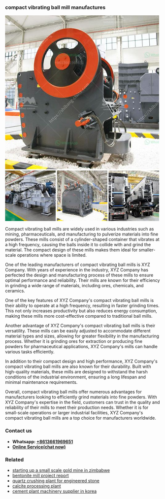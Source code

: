 <h3>compact vibrating ball mill manufactures</h3><img src='1704791375.jpg' alt=''><p>Compact vibrating ball mills are widely used in various industries such as mining, pharmaceuticals, and manufacturing to pulverize materials into fine powders. These mills consist of a cylinder-shaped container that vibrates at a high frequency, causing the balls inside it to collide with and grind the material. The compact design of these mills makes them ideal for smaller-scale operations where space is limited.</p><p>One of the leading manufacturers of compact vibrating ball mills is XYZ Company. With years of experience in the industry, XYZ Company has perfected the design and manufacturing process of these mills to ensure optimal performance and reliability. Their mills are known for their efficiency in grinding a wide range of materials, including ores, chemicals, and ceramics.</p><p>One of the key features of XYZ Company's compact vibrating ball mills is their ability to operate at a high frequency, resulting in faster grinding times. This not only increases productivity but also reduces energy consumption, making these mills more cost-effective compared to traditional ball mills.</p><p>Another advantage of XYZ Company's compact vibrating ball mills is their versatility. These mills can be easily adjusted to accommodate different material types and sizes, allowing for greater flexibility in the manufacturing process. Whether it is grinding ores for extraction or producing fine powders for pharmaceutical applications, XYZ Company's mills can handle various tasks efficiently.</p><p>In addition to their compact design and high performance, XYZ Company's compact vibrating ball mills are also known for their durability. Built with high-quality materials, these mills are designed to withstand the harsh conditions of the industrial environment, ensuring a long lifespan and minimal maintenance requirements.</p><p>Overall, compact vibrating ball mills offer numerous advantages for manufacturers looking to efficiently grind materials into fine powders. With XYZ Company's expertise in the field, customers can trust in the quality and reliability of their mills to meet their production needs. Whether it is for small-scale operations or larger industrial facilities, XYZ Company's compact vibrating ball mills are a top choice for manufacturers worldwide.</p><h3>Contact us</h3><ul><li><strong>Whatsapp:&nbsp;<a href="https://wa.me/8613661969651">+8613661969651</a></strong></li><li><a href="https://swt.shibang-china.com/?git&amp;zhl&amp;compact vibrating ball mill manufactures"><strong>Online Service(chat now)</strong></a></li></ul><h3>Related</h3><ul><li><a href='starting up a small scale gold mine in zimbabwe.md'>starting up a small scale gold mine in zimbabwe</a></li><li><a href='bentonite mill project report.md'>bentonite mill project report</a></li><li><a href='quartz crushing plant for engineered stone.md'>quartz crushing plant for engineered stone</a></li><li><a href='calcite processing plant.md'>calcite processing plant</a></li><li><a href='cement plant machinery supplier in korea.md'>cement plant machinery supplier in korea</a></li></ul>